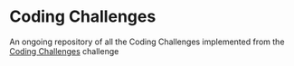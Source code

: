 # Coding Challenges

An ongoing repository of all the Coding Challenges implemented from the [Coding Challenges](https://codingchallenges.fyi/challenges/intro) challenge
